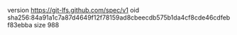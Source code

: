 version https://git-lfs.github.com/spec/v1
oid sha256:84a91a1c7a87d4649f12f78159ad8cbeecdb575b1da4cf8cde46cdfebf83ebba
size 988
